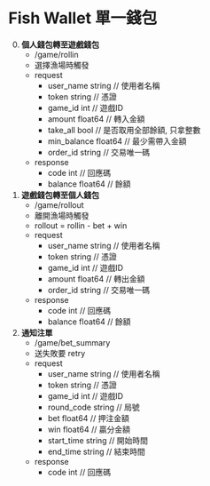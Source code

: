 Fish Wallet 單一錢包
=========================
0. **個人錢包轉至遊戲錢包**
	- /game/rollin
	- 選擇漁場時觸發
	- request
		- user_name   string  // 使用者名稱
		- token       string  // 憑證
		- game_id     int     // 遊戲ID
		- amount      float64 // 轉入金額
		- take_all    bool    // 是否取用全部餘額, 只拿整數
		- min_balance float64 // 最少需帶入金額
		- order_id    string  // 交易唯一碼
	- response
		- code    int     // 回應碼
		- balance float64 // 餘額
0. **遊戲錢包轉至個人錢包**
	- /game/rollout
	- 離開漁場時觸發
	- rollout = rollin - bet + win
	- request
		- user_name string  // 使用者名稱
		- token     string  // 憑證
		- game_id   int     // 遊戲ID
		- amount    float64 // 轉出金額
		- order_id  string  // 交易唯一碼
	- response
		- code    int     // 回應碼
		- balance float64 // 餘額
0. **通知注單**
	- /game/bet_summary
	- 送失敗要 retry
	- request
		- user_name  string  // 使用者名稱
		- token      string  // 憑證
		- game_id    int     // 遊戲ID
		- round_code string  // 局號
		- bet        float64 // 押注金額
		- win        float64 // 贏分金額
		- start_time string  // 開始時間
		- end_time   string  // 結束時間
	- response
		- code int // 回應碼
